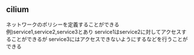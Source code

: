 ## cilium
ネットワークのポリシーを定義することができる
例)service1,service2,service3とあり
service1はservice2に対してアクセスすることができるが
service3にはアクセスできないようにするなどを行うことができる
